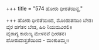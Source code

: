 +++
title = "574 ಹೋರು ಧೀರತೆಯಿನ್ದ,"

+++
ಹೋರು ಧೀರತೆಯಿಂದ, ಮೊಂಡುತನದಿಂ ಬೇಡ।  
ವೈರ ಹಗೆತನ ಬೇಡ, ಹಿರಿ ನಿಯಮವಿರಲಿ॥  
ವೈರಾಗ್ಯ ಕಾರುಣ್ಯ ಮೇಳನವೆ ಧೀರತನ।  
ಹೋರುದಾತ್ತತೆಯಿಂದ - ಮಂಕುತಿಮ್ಮ॥  
